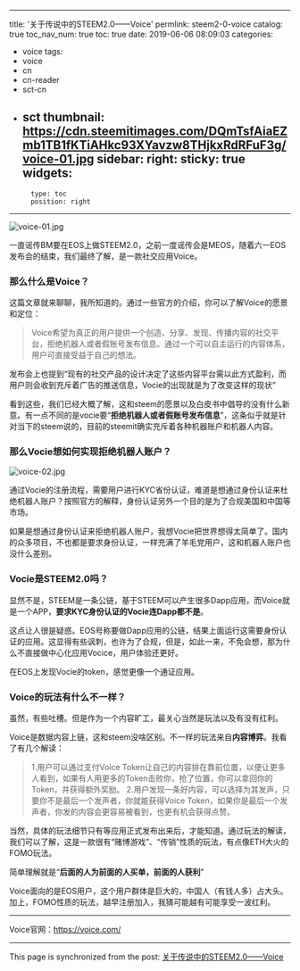 
---
title: '关于传说中的STEEM2.0——Voice'
permlink: steem2-0-voice
catalog: true
toc_nav_num: true
toc: true
date: 2019-06-06 08:09:03
categories:
- voice
tags:
- voice
- cn
- cn-reader
- sct-cn
- sct
thumbnail: https://cdn.steemitimages.com/DQmTsfAiaEZmb1TB1fKTiAHkc93XYavzw8THjkxRdRFuF3g/voice-01.jpg
sidebar:
    right:
        sticky: true
widgets:
    -
        type: toc
        position: right
---


![voice-01.jpg](https://cdn.steemitimages.com/DQmTsfAiaEZmb1TB1fKTiAHkc93XYavzw8THjkxRdRFuF3g/voice-01.jpg)

一直谣传BM要在EOS上做STEEM2.0，之前一度谣传会是MEOS，随着六一EOS发布会的结束，我们最终了解，是一款社交应用Voice。


### 那么什么是Voice？

这篇文章就来聊聊，我所知道的。通过一些官方的介绍，你可以了解Voice的愿景和定位：

>Voice希望为真正的用户提供一个创造、分享、发现、传播内容的社交平台，拒绝机器人或者假账号发布信息。通过一个可以自主运行的内容体系，用户可直接受益于自己的想法。

发布会上也提到“现有的社交产品的设计决定了这些内容平台需以此方式盈利，而用户则会收到充斥着广告的推送信息，Vocie的出现就是为了改变这样的现状”

看到这些，我们已经大概了解，这和steem的愿景以及白皮书中倡导的没有什么新意。有一点不同的是vocie要“**拒绝机器人或者假账号发布信息**”，这条似乎就是针对当下的steem说的，目前的steemit确实充斥着各种机器账户和机器人内容。

### 那么Vocie想如何实现拒绝机器人账户？

![voice-02.jpg](https://cdn.steemitimages.com/DQmeiJYT3zvp7GaCbrkRqy5VLd2E5AgGf32mss7hy2oaGwb/voice-02.jpg)

通过Vocie的注册流程，需要用户进行KYC省份认证，难道是想通过身份认证来杜绝机器人账户？按照官方的解释，身份认证另外一个目的是为了合规美国和中国等市场。

如果是想通过身份认证来拒绝机器人账户，我想Vocie把世界想得太简单了。国内的众多项目，不也都是要求身份认证，一样充满了羊毛党用户，这和机器人账户也没什么差别。

### Vocie是STEEM2.0吗？

显然不是，STEEM是一条公链，基于STEEM可以产生很多Dapp应用，而Voice就是一个APP，**要求KYC身份认证的Vocie连Dapp都不是**。

这点让人很是疑惑。EOS号称要做Dapp应用的公链，结果上面运行这需要身份认证的应用。这显得有些讽刺，也许为了合规，但是，如此一来，不免会想，那为什么不直接做中心化应用Vocice，用户体验还更好。

在EOS上发现Vocie的token，感觉更像一个通证应用。

### Voice的玩法有什么不一样？

虽然，有些吐槽。但是作为一个内容旷工，最关心当然是玩法以及有没有红利。

Voice是数据内容上链，这和steem没啥区别。不一样的玩法来自**内容博弈**。我看了有几个解读：

>1.用户可以通过支付Voice Token让自己的内容排在靠前位置，以便让更多人看到，如果有人用更多的Token击败你，抢了位置，你可以拿回你的Token，并获得额外奖励。
2.用户发现一条好内容，可以选择为其发声，只要你不是最后一个发声者，你就能获得Voice Token，如果你是最后一个发声者，你发的内容会更容易被看到，也更有机会获得点赞。

当然，具体的玩法细节只有等应用正式发布出来后，才能知道。通过玩法的解读，我们可以了解，这是一款很有“赌博游戏”、“传销”性质的玩法，有点像ETH大火的FOMO玩法。

简单理解就是“**后面的人为前面的人买单，前面的人获利**”

Voice面向的是EOS用户，这个用户群体是巨大的，中国人（有钱人多）占大头。加上，FOMO性质的玩法，越早注册加入，我猜可能越有可能享受一波红利。

---

Voice官网：https://voice.com/

- - -

This page is synchronized from the post: [关于传说中的STEEM2.0——Voice](https://steemit.com/@yellowbird/steem2-0-voice)
